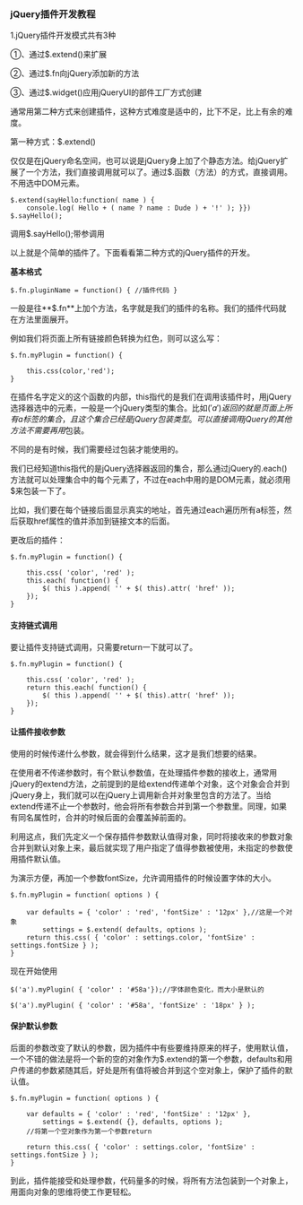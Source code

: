 ### jQuery插件开发教程 ###
1.jQuery插件开发模式共有3种

①、通过$.extend()来扩展

②、通过$.fn向jQuery添加新的方法

③、通过$.widget()应用jQueryUI的部件工厂方式创建

通常用第二种方式来创建插件，这种方式难度是适中的，比下不足，比上有余的难度。

第一种方式：$.extend()

仅仅是在jQuery命名空间，也可以说是jQuery身上加了个静态方法。给jQuery扩展了一个方法，我们直接调用就可以了。通过$.函数（方法）的方式，直接调用。
不用选中DOM元素。

	$.extend(sayHello:function( name ) {
		console.log( Hello + ( name ? name : Dude ) + '!' ); }})
	$.sayHello();

调用$.sayHello();带参调用

以上就是个简单的插件了。下面看看第二种方式的jQuery插件的开发。

**基本格式**

	$.fn.pluginName = function() { //插件代码 }
一般是往**$.fn**上加个方法，名字就是我们的插件的名称。我们的插件代码就在方法里面展开。

例如我们将页面上所有链接颜色转换为红色，则可以这么写：
 
	$.fn.myPlugin = function() {
		
		this.css(color,'red');
	}

在插件名字定义的这个函数的内部，this指代的是我们在调用该插件时，用jQuery选择器选中的元素，一般是一个jQuery类型的集合。比如$('a')返回的就是页面上所有a标签的集合，且这个集合已经是jQuery包装类型。可以直接调用jQuery的其他方法不需要再用$包装。

不同的是有时候，我们需要经过包装才能使用的。

我们已经知道this指代的是jQuery选择器返回的集合，那么通过jQuery的.each()方法就可以处理集合中的每个元素了，不过在each中用的是DOM元素，就必须用$来包装一下了。

比如，我们要在每个链接后面显示真实的地址，首先通过each遍历所有a标签，然后获取href属性的值并添加到链接文本的后面。

更改后的插件：

	$.fn.myPlugin = function() { 
		
		this.css( 'color', 'red' );
		this.each( function() {
			$( this ).append( '' + $( this).attr( 'href' ));
		});
	}
		
#### 支持链式调用 ####

要让插件支持链式调用，只需要return一下就可以了。

	$.fn.myPlugin = function() { 
		
		this.css( 'color', 'red' );
		return this.each( function() {
			$( this ).append( '' + $( this).attr( 'href' ));
		});
	}

#### 让插件接收参数 ####

使用的时候传递什么参数，就会得到什么结果，这才是我们想要的结果。

在使用者不传递参数时，有个默认参数值，在处理插件参数的接收上，通常用jQuery的extend方法，之前提到的是给extend传递单个对象，这个对象会合并到jQuery身上，我们就可以在jQuery上调用新合并对象里包含的方法了。当给extend传递不止一个参数时，他会将所有参数合并到第一个参数里。同理，如果有同名属性时，合并的时候后面的会覆盖掉前面的。

利用这点，我们先定义一个保存插件参数默认值得对象，同时将接收来的参数对象合并到默认对象上来，最后就实现了用户指定了值得参数被使用，未指定的参数使用插件默认值。

为演示方便，再加一个参数fontSize，允许调用插件的时候设置字体的大小。

	$.fn.myPlugin = function( options ) { 

		var defaults = { 'color' : 'red', 'fontSize' : '12px' },//这是一个对象
			settings = $.extend( defaults, options );
		return this.css( { 'color' : settings.color, 'fontSize' : settings.fontSize } );
	}

现在开始使用

	$('a').myPlugin( { 'color' : '#58a'});//字体颜色变化，而大小是默认的

	$('a').myPlugin( { 'color' : '#58a', 'fontSize' : '18px' } );

#### 保护默认参数 ####
后面的参数改变了默认的参数，因为插件中有些要维持原来的样子，使用默认值，一个不错的做法是将一个新的空的对象作为$.extend的第一个参数，defaults和用户传递的参数紧随其后，好处是所有值将被合并到这个空对象上，保护了插件的默认值。

	$.fn.myPlugin = function( options ) {
	
		var defaults = { 'color' : 'red', 'fontSize' : '12px' },
			settings = $.extend( {}, defaults, options );
		//将第一个空对象作为第一个参数return
		
		return this.css( { 'color' : settings.color, 'fontSize' : settings.fontSize } );
	}

到此，插件能接受和处理参数，代码量多的时候，将所有方法包装到一个对象上，用面向对象的思维将使工作更轻松。
